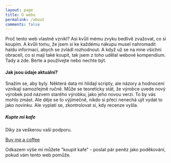 ```yaml
---
layout: page
title: O webu
permalink: /about
comments: false
---
```


<div class="row justify-content-between">
<div class="col-md-8 pr-5">

<p>Proč tento web vlastně vznikl? Asi kvůli mému zvyku bedlivě zvažovat, co si koupím. A kvůli tomu, že jsem si ke každému nákupu musel nahromadit haldu informací, abych se zvládl rozhodnout. A když už se na mne všichni obraceli, co si mají také koupit, tak jsem z toho udělal webové kompendium. Tady a zde. Berte a používejte nebo nechte být. </p>

<h4>Jak jsou údaje aktuální?</h4>

<p>Snažím se, aby byly. Některá data mi hlídají scripty, ale názory a hodnocení vznikají samozřejmě ručně. Může se teoreticky stát, že výrobce uvede nový výrobek pod názvem starého výrobku, jako jeho novou verzi. To by vás mohlo zmást. Ale děje se to výjimečně, nikdo si přeci nenechá ujít vydat to jako novinku. Ale vyplatí se, zkontrolovat si, kdy recenze vyšla. </p>


</div>

<div class="col-md-4">

<div class="sticky-top sticky-top-80">
<h5>Kupte mi kafe</h5>

<p>Díky za veškerou vaši podporu.</p>

<a target="_blank" href="https://buymeacoffee.com/vybaveni" class="btn btn-danger">Buy me a coffee</a> 

<p>Odkazem výše mi můžete "koupit kafe" - poslat pár peněz jako poděkování, pokud vám tento web pomůže.</p>

</div>
</div>
</div>
